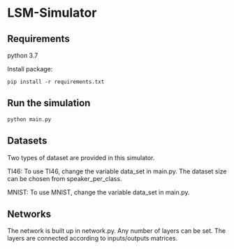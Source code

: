 # LSM-Simulator

## Requirements
python 3.7

Install package:
```
pip install -r requirements.txt 
```

## Run the simulation
```
python main.py
```

## Datasets
Two types of dataset are provided in this simulator.

TI46: To use TI46, change the variable data_set in main.py. The dataset size can be chosen from speaker_per_class.

MNIST: To use MNIST, change the variable data_set in main.py.

## Networks
The network is built up in network.py. Any number of layers can be set. The layers are connected according to inputs/outputs matrices.
